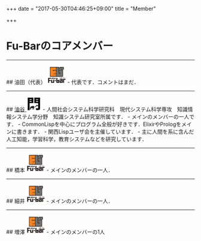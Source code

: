 +++
date = "2017-05-30T04:46:25+09:00"
title = "Member"

+++

# Fu-Barのコアメンバー
<hr />
## 油田（代表） <img src="/image/member/aburata.png" width="50" height="50" />
- 代表です．コメントはまだ．

<hr />
## <a href="/">油谷 <img src="/image/member/aburatani.png" width="40" height="40" /></a>
- 人間社会システム科学研究科　現代システム科学専攻　知識情報システム学分野　知識システム研究室所属です．
- メインのメンバーの一人です．
- CommonLispを中心にプログラム全般が好きです．ElixirやPrologをメインに書きます．
- 関西Lispユーザ会を主催しています．
- 主に人間を系に含んだ人工知能，学習科学，教育システムなどを研究しています．

<hr />
## 橋本 <img src="/image/member/hashimoto.png" width="50" height="50" />
- メインのメンバーの一人．

<hr />
## 細井 <img src="/image/member/hashimoto.png" width="50" height="50" />
- メインのメンバーの一人．

<hr />
## 増澤 <img src="/image/member/hashimoto.png" width="50" height="50" />
- メインのメンバーの1人